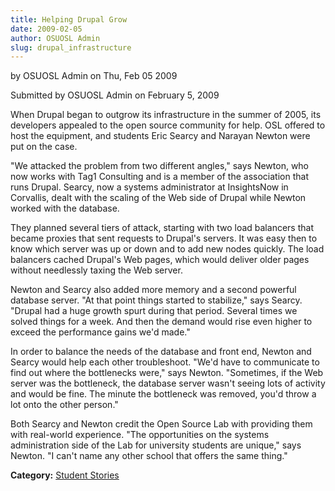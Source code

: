 ```yaml
---
title: Helping Drupal Grow
date: 2009-02-05
author: OSUOSL Admin
slug: drupal_infrastructure
---
```

by OSUOSL Admin on Thu, Feb 05 2009

Submitted by OSUOSL Admin on February 5, 2009

When Drupal began to outgrow its infrastructure in the summer of 2005, its
developers appealed to the open source community for help. OSL offered to host
the equipment, and students Eric Searcy and Narayan Newton were put on the case.

"We attacked the problem from two different angles," says Newton, who now works
with Tag1 Consulting and is a member of the association that runs Drupal.
Searcy, now a systems administrator at InsightsNow in Corvallis, dealt with the
scaling of the Web side of Drupal while Newton worked with the database.

They planned several tiers of attack, starting with two load balancers that
became proxies that sent requests to Drupal's servers. It was easy then to know
which server was up or down and to add new nodes quickly. The load balancers
cached Drupal's Web pages, which would deliver older pages without needlessly
taxing the Web server.

Newton and Searcy also added more memory and a second powerful database server.
"At that point things started to stabilize," says Searcy. "Drupal had a huge
growth spurt during that period. Several times we solved things for a week. And
then the demand would rise even higher to exceed the performance gains we'd
made."

In order to balance the needs of the database and front end, Newton and Searcy
would help each other troubleshoot. "We'd have to communicate to find out where
the bottlenecks were," says Newton. "Sometimes, if the Web server was the
bottleneck, the database server wasn't seeing lots of activity and would be
fine. The minute the bottleneck was removed, you'd throw a lot onto the other
person."

Both Searcy and Newton credit the Open Source Lab with providing them with
real-world experience. "The opportunities on the systems administration side of
the Lab for university students are unique," says Newton. "I can't name any
other school that offers the same thing."

**Category:** [Student Stories](/student-stories)
